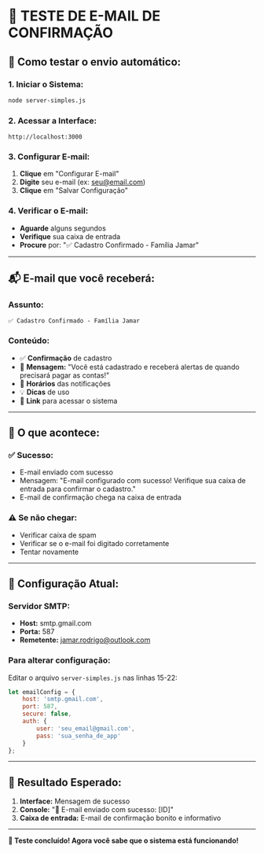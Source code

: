 # 📧 **TESTE DE E-MAIL DE CONFIRMAÇÃO**

## 🎯 **Como testar o envio automático:**

### **1. Iniciar o Sistema:**
```bash
node server-simples.js
```

### **2. Acessar a Interface:**
```
http://localhost:3000
```

### **3. Configurar E-mail:**
1. **Clique** em "Configurar E-mail"
2. **Digite** seu e-mail (ex: seu@email.com)
3. **Clique** em "Salvar Configuração"

### **4. Verificar o E-mail:**
- **Aguarde** alguns segundos
- **Verifique** sua caixa de entrada
- **Procure** por: "✅ Cadastro Confirmado - Família Jamar"

---

## 📬 **E-mail que você receberá:**

### **Assunto:**
```
✅ Cadastro Confirmado - Família Jamar
```

### **Conteúdo:**
- ✅ **Confirmação** de cadastro
- 📧 **Mensagem:** "Você está cadastrado e receberá alertas de quando precisará pagar as contas!"
- 🔔 **Horários** das notificações
- 💡 **Dicas** de uso
- 🔗 **Link** para acessar o sistema

---

## 🎊 **O que acontece:**

### **✅ Sucesso:**
- E-mail enviado com sucesso
- Mensagem: "E-mail configurado com sucesso! Verifique sua caixa de entrada para confirmar o cadastro."
- E-mail de confirmação chega na caixa de entrada

### **⚠️ Se não chegar:**
- Verificar caixa de spam
- Verificar se o e-mail foi digitado corretamente
- Tentar novamente

---

## 🔧 **Configuração Atual:**

### **Servidor SMTP:**
- **Host:** smtp.gmail.com
- **Porta:** 587
- **Remetente:** jamar.rodrigo@outlook.com

### **Para alterar configuração:**
Editar o arquivo `server-simples.js` nas linhas 15-22:

```javascript
let emailConfig = {
    host: 'smtp.gmail.com',
    port: 587,
    secure: false,
    auth: {
        user: 'seu_email@gmail.com',
        pass: 'sua_senha_de_app'
    }
};
```

---

## 🎯 **Resultado Esperado:**

1. **Interface:** Mensagem de sucesso
2. **Console:** "📧 E-mail enviado com sucesso: [ID]"
3. **Caixa de entrada:** E-mail de confirmação bonito e informativo

---

**🎉 Teste concluído! Agora você sabe que o sistema está funcionando!** 